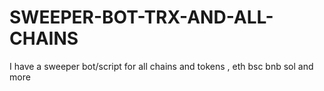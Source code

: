 # SWEEPER-BOT-TRX-AND-ALL-CHAINS
I have a sweeper bot/script for all chains and tokens , eth bsc bnb sol and more
